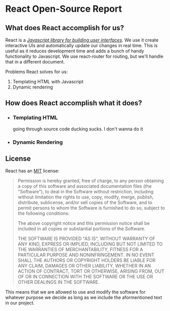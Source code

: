 # React Open-Source Report

## What does React accomplish for us?

React is a [_Javascript library for building user interfaces_][React-website]. We use it create interactive UIs and automatically update our changes in real time. This is useful as it reduces development time and adds a bunch of handy functionality to Javascript. We use react-router for routing, but we'll handle that in a different document.

Problems React solves for us:  

1. Templating HTML with Javascript
2. Dynamic rendering

## How does React accomplish what it does?

* ### Templating HTML
    going through source code ducking sucks. I don't wanna do it 
* ### Dynamic Rendering

## License

React has an [MIT][React-license] license:

 >Permission is hereby granted, free of charge, to any person obtaining a copy
of this software and associated documentation files (the "Software"), to deal
in the Software without restriction, including without limitation the rights
to use, copy, modify, merge, publish, distribute, sublicense, and/or sell
copies of the Software, and to permit persons to whom the Software is
furnished to do so, subject to the following conditions:
>
>The above copyright notice and this permission notice shall be included in all
copies or substantial portions of the Software.
>
>THE SOFTWARE IS PROVIDED "AS IS", WITHOUT WARRANTY OF ANY KIND, EXPRESS OR
IMPLIED, INCLUDING BUT NOT LIMITED TO THE WARRANTIES OF MERCHANTABILITY,
FITNESS FOR A PARTICULAR PURPOSE AND NONINFRINGEMENT. IN NO EVENT SHALL THE
AUTHORS OR COPYRIGHT HOLDERS BE LIABLE FOR ANY CLAIM, DAMAGES OR OTHER
LIABILITY, WHETHER IN AN ACTION OF CONTRACT, TORT OR OTHERWISE, ARISING FROM,
OUT OF OR IN CONNECTION WITH THE SOFTWARE OR THE USE OR OTHER DEALINGS IN THE
SOFTWARE.
 
This means that we are allowed to use and modify the software for whatever purpose we decide as long as we include the aformentioned text in our project. 

[React-license]: https://github.com/facebook/react/blob/master/LICENSE
[React-website]: https://reactjs.org/

